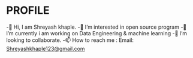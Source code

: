 # PROFILE

-👋 Hi, I am Shreyash khaple.
-👀 I’m interested in open source program
-🌱 I’m currently i am working on Data Engineering & machine learning
-💞️ I’m looking to collaborate.
-📫 How to reach me : Email: Shreyashkhaple123@gmail.com
